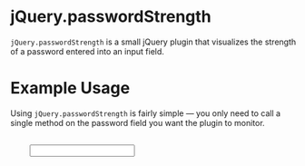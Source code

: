 # jQuery.passwordStrength
`jQuery.passwordStrength` is a small jQuery plugin that visualizes the strength of a password entered into an input field.


# Example Usage

Using `jQuery.passwordStrength` is fairly simple — you only need to call a single method on the password field you want the plugin to monitor.


<pre>
<form action="#" method="get">
    <input type="password" id="password" />
</form>

<script type="text/javascript">
    $(function() {
        $("#password").passwordStrength();
    });
</script>

</pre>
